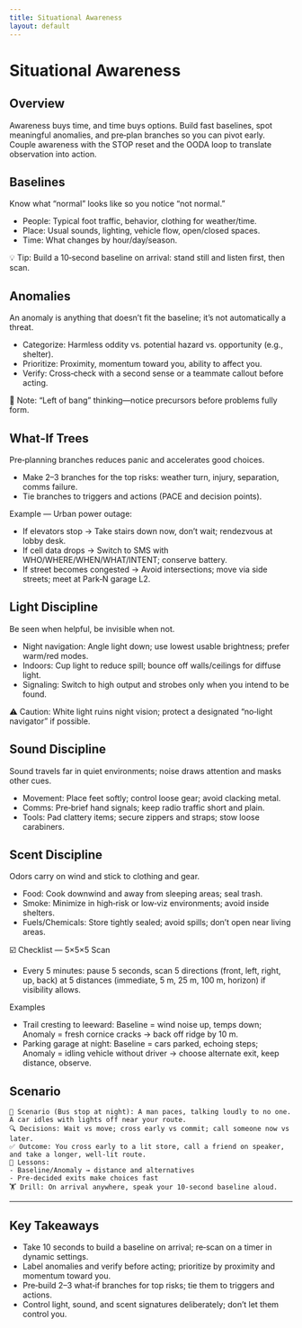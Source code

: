 ```yaml
---
title: Situational Awareness
layout: default
---
```


# Situational Awareness

## Overview
Awareness buys time, and time buys options. Build fast baselines, spot meaningful anomalies, and pre‑plan branches so you can pivot early. Couple awareness with the STOP reset and the OODA loop to translate observation into action.

## Baselines
Know what “normal” looks like so you notice “not normal.”

- People: Typical foot traffic, behavior, clothing for weather/time.
- Place: Usual sounds, lighting, vehicle flow, open/closed spaces.
- Time: What changes by hour/day/season.

💡 Tip: Build a 10‑second baseline on arrival: stand still and listen first, then scan.

## Anomalies
An anomaly is anything that doesn’t fit the baseline; it’s not automatically a threat.

- Categorize: Harmless oddity vs. potential hazard vs. opportunity (e.g., shelter).
- Prioritize: Proximity, momentum toward you, ability to affect you.
- Verify: Cross‑check with a second sense or a teammate callout before acting.

📝 Note: “Left of bang” thinking—notice precursors before problems fully form.

## What-If Trees
Pre‑planning branches reduces panic and accelerates good choices.

- Make 2–3 branches for the top risks: weather turn, injury, separation, comms failure.
- Tie branches to triggers and actions (PACE and decision points).

Example — Urban power outage:
- If elevators stop → Take stairs down now, don’t wait; rendezvous at lobby desk.
- If cell data drops → Switch to SMS with WHO/WHERE/WHEN/WHAT/INTENT; conserve battery.
- If street becomes congested → Avoid intersections; move via side streets; meet at Park‑N garage L2.

## Light Discipline
Be seen when helpful, be invisible when not.

- Night navigation: Angle light down; use lowest usable brightness; prefer warm/red modes.
- Indoors: Cup light to reduce spill; bounce off walls/ceilings for diffuse light.
- Signaling: Switch to high output and strobes only when you intend to be found.

⚠️ Caution: White light ruins night vision; protect a designated “no‑light navigator” if possible.

## Sound Discipline
Sound travels far in quiet environments; noise draws attention and masks other cues.

- Movement: Place feet softly; control loose gear; avoid clacking metal.
- Comms: Pre‑brief hand signals; keep radio traffic short and plain.
- Tools: Pad clattery items; secure zippers and straps; stow loose carabiners.

## Scent Discipline
Odors carry on wind and stick to clothing and gear.

- Food: Cook downwind and away from sleeping areas; seal trash.
- Smoke: Minimize in high‑risk or low‑viz environments; avoid inside shelters.
- Fuels/Chemicals: Store tightly sealed; avoid spills; don’t open near living areas.

☑️ Checklist — 5×5×5 Scan
- Every 5 minutes: pause 5 seconds, scan 5 directions (front, left, right, up, back) at 5 distances (immediate, 5 m, 25 m, 100 m, horizon) if visibility allows.

Examples
- Trail cresting to leeward: Baseline = wind noise up, temps down; Anomaly = fresh cornice cracks → back off ridge by 10 m.
- Parking garage at night: Baseline = cars parked, echoing steps; Anomaly = idling vehicle without driver → choose alternate exit, keep distance, observe.

## Scenario

```
🧭 Scenario (Bus stop at night): A man paces, talking loudly to no one. A car idles with lights off near your route.
🔍 Decisions: Wait vs move; cross early vs commit; call someone now vs later.
✅ Outcome: You cross early to a lit store, call a friend on speaker, and take a longer, well‑lit route.
🧠 Lessons:
- Baseline/Anomaly → distance and alternatives
- Pre‑decided exits make choices fast
🏋️ Drill: On arrival anywhere, speak your 10‑second baseline aloud.
```

---

## Key Takeaways
- Take 10 seconds to build a baseline on arrival; re‑scan on a timer in dynamic settings.
- Label anomalies and verify before acting; prioritize by proximity and momentum toward you.
- Pre‑build 2–3 what‑if branches for top risks; tie them to triggers and actions.
- Control light, sound, and scent signatures deliberately; don’t let them control you.
